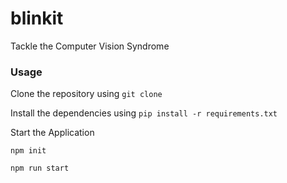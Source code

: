 # blinkit

Tackle the Computer Vision Syndrome

### Usage

Clone the repository using `git clone`


Install the dependencies using  `pip install -r requirements.txt`

Start the Application

`npm init`

`npm run start`
